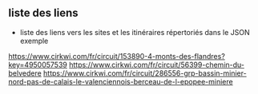 ## liste des liens

- liste des liens vers les sites et les itinéraires répertoriés dans le JSON exemple

https://www.cirkwi.com/fr/circuit/153890-4-monts-des-flandres?key=4950057539
https://www.cirkwi.com/fr/circuit/56399-chemin-du-belvedere
https://www.cirkwi.com/fr/circuit/286556-grp-bassin-minier-nord-pas-de-calais-le-valenciennois-berceau-de-l-epopee-miniere
